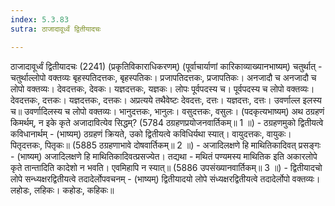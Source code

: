 ```yaml
---
index: 5.3.83
sutra: ठाजादावूर्ध्वं द्वितीयादचः

---
```

ठाजादावूर्ध्वं द्वितीयादचः (2241) (प्रकृतिविकाराधिकरणम्) (पूर्वाचार्याणां कारिकाव्याख्यानभाष्यम्) चतुर्थात् -  चतुर्थाल्लोपो वक्तव्यः बृहस्पतिदत्तकः, बृहस्पतिकः। प्रजापतिदत्तकः, प्रजापतिकः। अनजादौ च अनजादौ च लोपो वक्तव्यः। देवदत्तकः, देवकः। यज्ञदत्तकः, यज्ञकः। लोपः पूर्वपदस्य च। पूर्वपदस्य च लोपो वक्तव्यः। देवदत्तकः, दत्तकः। यज्ञदत्तकः, दत्तकः। अप्रत्यये तथैवेष्टः देवदत्तः, दत्तः। यज्ञदत्तः, दत्तः। उवर्णाल्ल इलस्य च॥ उवर्णादिलस्य च लोपो वक्तव्यः। भानुदत्तकः, भानुलः। वसुदत्तकः, वसुलः। (पदकृत्यभाष्यम्) अथ ठग्रहणं किमर्थम्, न इके कृते अजादावित्येव सिद्धम्? (5784 ठग्रहणप्रयोजनवार्तिकम्॥ 1 ॥) - ठग्रहणमुको द्वितीयत्वे कविधानार्थम् - (भाष्यम्) ठग्रहणं क्रियते, उको द्वितीयत्वे कविधिर्यथा स्यात्। वायुदत्तकः, वायुकः। पितृदत्तकः, पितृकः॥ (5885 ठग्रहणाभावे दोषवार्तिकम्॥ 2 ॥) - अजादिलक्षणे हि माथितिकादिवत् प्रसङ्गः - (भाष्यम्) अजादिलक्षणे हि माथितिकादिवत्प्रसज्येत। तद्यथा - मथितं पण्यमस्य माथितिक इति अकारलोपे कृते तान्तादिति कादेशो न भवति। एवमिहापि न स्यात्॥ (5886 उपसंख्यानवार्तिकम्॥ 3 ॥) - द्वितीयादचो लोपे सन्ध्यक्षरद्वितीयत्वे तदादेर्लोपवचनम् - (भाष्यम्) द्वितीयादयो लोपे संध्यक्षरद्वितीयत्वे तदादेर्लोपो वक्तव्यः। लहोडः, लहिकः। कहोडः, कहिकः॥